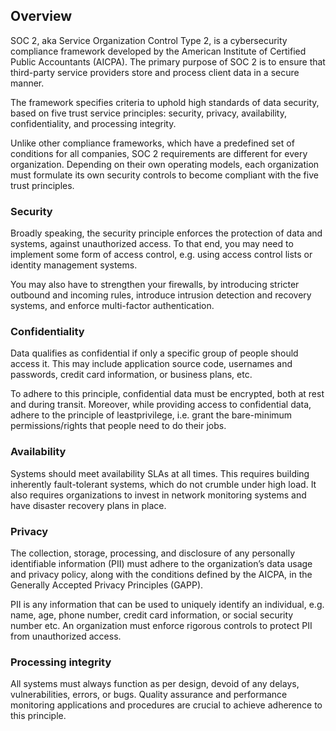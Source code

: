 ## Overview

SOC 2, aka Service Organization Control Type 2, is a cybersecurity compliance framework developed by the American Institute of Certified Public Accountants (AICPA). The primary purpose of SOC 2 is to ensure that third-party service providers store and process client data in a secure manner.

The framework specifies criteria to uphold high standards of data security, based on five trust service principles: security, privacy, availability, confidentiality, and processing integrity.

Unlike other compliance frameworks, which have a predefined set of conditions for all companies, SOC 2 requirements are different for every organization. Depending on their own operating models, each organization must formulate its own security controls to become compliant with the five trust principles.

### Security

Broadly speaking, the security principle enforces the protection of data and systems, against unauthorized access. To that end, you may need to implement some form of access control, e.g. using access control lists or identity management systems.

You may also have to strengthen your firewalls, by introducing stricter outbound and incoming rules, introduce intrusion detection and recovery systems, and enforce multi-factor authentication.

### Confidentiality

Data qualifies as confidential if only a specific group of people should access it. This may include application source code, usernames and passwords, credit card information, or business plans, etc.

To adhere to this principle, confidential data must be encrypted, both at rest and during transit. Moreover, while providing access to confidential data, adhere to the principle of leastprivilege, i.e. grant the bare-minimum permissions/rights that people need to do their jobs.

### Availability

Systems should meet availability SLAs at all times. This requires building inherently fault-tolerant systems, which do not crumble under high load. It also requires organizations to invest in network monitoring systems and have disaster recovery plans in place.

### Privacy

The collection, storage, processing, and disclosure of any personally identifiable information (PII) must adhere to the organization’s data usage and privacy policy, along with the conditions defined by the AICPA, in the Generally Accepted Privacy Principles (GAPP).

PII is any information that can be used to uniquely identify an individual, e.g. name, age, phone number, credit card information, or social security number etc. An organization must enforce rigorous controls to protect PII from unauthorized access.

### Processing integrity

All systems must always function as per design, devoid of any delays, vulnerabilities, errors, or bugs. Quality assurance and performance monitoring applications and procedures are crucial to achieve adherence to this principle.
